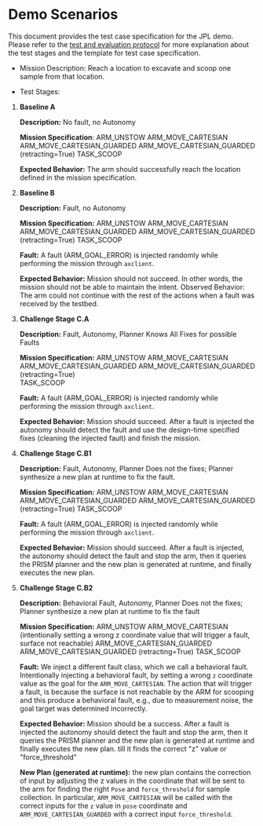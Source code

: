 # Demo Scenarios

This document provides the test case specification for the JPL demo. Please refer to the [test and evaluation protocol](./evaluation-protocol.md) for more explanation about the test stages and the template for test case specification.

* Mission Description: Reach a location to excavate and scoop one sample from that location.

* Test Stages:

1. **Baseline A** 

	**Description:** No fault, no Autonomy

	**Mission Specification**:
		ARM_UNSTOW
		ARM_MOVE_CARTESIAN
		ARM_MOVE_CARTESIAN_GUARDED
		ARM_MOVE_CARTESIAN_GUARDED (retracting=True)
		TASK_SCOOP

	**Expected Behavior:** The arm should successfully reach the location defined in the mission specification.


2. **Baseline B**
	
	**Description:** Fault, no Autonomy

	**Mission Specification:**
		ARM_UNSTOW
		ARM_MOVE_CARTESIAN
		ARM_MOVE_CARTESIAN_GUARDED
		ARM_MOVE_CARTESIAN_GUARDED (retracting=True)
		TASK_SCOOP

	**Fault:** A fault (ARM_GOAL_ERROR) is injected randomly while performing the mission through `axclient`.

	**Expected Behavior:** Mission should not succeed. In other words, the mission should not be able to maintain the intent. 
	Observed Behavior: The arm could not continue with the rest of the actions when a fault was received by the testbed.	

3. **Challenge Stage C.A** 

	**Description:** Fault, Autonomy, Planner Knows All Fixes for possible Faults
	
	**Mission Specification:**
		ARM_UNSTOW
		ARM_MOVE_CARTESIAN
		ARM_MOVE_CARTESIAN_GUARDED
		ARM_MOVE_CARTESIAN_GUARDED (retracting=True)\
		TASK_SCOOP
	
	**Fault:** A fault (ARM_GOAL_ERROR) is injected randomly while performing the mission through `axclient`.

	**Expected Behavior:** Mission should succeed. After a fault is injected the autonomy should detect the fault and use the design-time specified fixes (cleaning the injected fault) and finish the mission.	
	
4. **Challenge Stage C.B1** 
	
	**Description:** Fault, Autonomy, Planner Does not the fixes; Planner synthesize a new plan at runtime to fix the fault.
	
	**Mission Specification:**
		ARM_UNSTOW
		ARM_MOVE_CARTESIAN
		ARM_MOVE_CARTESIAN_GUARDED
		ARM_MOVE_CARTESIAN_GUARDED (retracting=True)
		TASK_SCOOP

	**Fault:** A fault (ARM_GOAL_ERROR) is injected randomly while performing the mission through `axclient`.

	**Expected Behavior:** Mission should succeed. After a fault is injected, the autonomy should detect the fault and stop the arm, then it queries the PRISM planner and the new plan is generated at runtime, and finally executes the new plan.

 5. **Challenge Stage C.B2** 

 	**Description:** Behavioral Fault, Autonomy, Planner Does not the fixes; Planner synthesize a new plan at runtime to fix the fault
	
	**Mission Specification:**
		ARM_UNSTOW
		ARM_MOVE_CARTESIAN (intentionally setting a wrong z coordinate value that will trigger a fault, surface not reachable)
		ARM_MOVE_CARTESIAN_GUARDED
		ARM_MOVE_CARTESIAN_GUARDED (retracting=True)
		TASK_SCOOP

	**Fault:** We inject a different fault class, which we call a behavioral fault. Intentionally injecting a behavioral fault, by setting a wrong `z` coordinate value as the goal for the `ARM_MOVE_CARTESIAN`. The action that will trigger a fault, is because the surface is not reachable by the ARM for scooping and this produce a behavioral fault, e.g., due to measurement noise, the goal target was determined incorrectly.
	
	**Expected Behavior:** Mission should be a success. After a fault is injected the autonomy should detect the fault and stop the arm, then it queries the PRISM 	planner and the new plan is generated at runtime and finally executes the new plan. 
	till it finds the correct "z" value or "force_threshold"

	**New Plan (generated at runtime):** the new plan contains the correction of input by adjusting the z values in the coordinate that will be sent to the arm for finding the right `Pose` and `force_threshold` for sample collection. In particular, `ARM_MOVE_CARTESIAN` will be called with the correct inputs for the `z`  value in `pose` coordinate and `ARM_MOVE_CARTESIAN_GUARDED` with a correct input `force_threshold`.
